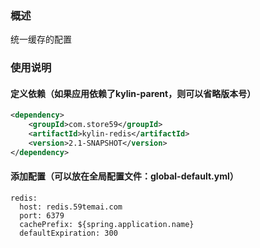 ### 概述
统一缓存的配置

### 使用说明
#### 定义依赖（如果应用依赖了kylin-parent，则可以省略版本号）
```xml
<dependency>
    <groupId>com.store59</groupId>
    <artifactId>kylin-redis</artifactId>
    <version>2.1-SNAPSHOT</version>
</dependency>
```

#### 添加配置（可以放在全局配置文件：global-default.yml）
```
redis:
  host: redis.59temai.com
  port: 6379
  cachePrefix: ${spring.application.name}
  defaultExpiration: 300
```